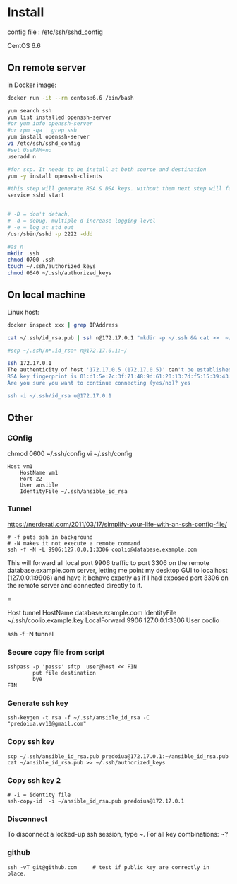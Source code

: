 
# Install

config file : /etc/ssh/sshd_config

CentOS 6.6

## On remote server

in Docker image:

~~~bash
docker run -it --rm centos:6.6 /bin/bash

yum search ssh
yum list installed openssh-server
#or yum info openssh-server
#or rpm -qa | grep ssh
yum install openssh-server
vi /etc/ssh/sshd_config
#set UsePAM=no
useradd n

#for scp. It needs to be install at both source and destination
yum -y install openssh-clients

#this step will generate RSA & DSA keys. without them next step will fail
service sshd start


# -D = don't detach, 
# -d = debug, multiple d increase logging level
# -e = log at std out
/usr/sbin/sshd -p 2222 -ddd

#as n
mkdir .ssh
chmod 0700 .ssh
touch ~/.ssh/authorized_keys
chmod 0640 ~/.ssh/authorized_keys
~~~

## On local machine

Linux host:

~~~bash
docker inspect xxx | grep IPAddress

cat ~/.ssh/id_rsa.pub | ssh n@172.17.0.1 "mkdir -p ~/.ssh && cat >>  ~/.ssh/authorized_keys"

#scp ~/.ssh/n*.id_rsa* n@172.17.0.1:~/

ssh 172.17.0.1
The authenticity of host '172.17.0.5 (172.17.0.5)' can't be established.
RSA key fingerprint is 01:d1:5e:7c:3f:71:48:9d:61:20:13:7d:f5:15:39:43.
Are you sure you want to continue connecting (yes/no)? yes

ssh -i ~/.ssh/id_rsa u@172.17.0.1
~~~

## Other

### COnfig

chmod 0600 ~/.ssh/config
vi  ~/.ssh/config
~~~
Host vm1
    HostName vm1
    Port 22
    User ansible
    IdentityFile ~/.ssh/ansible_id_rsa
~~~

### Tunnel

https://nerderati.com/2011/03/17/simplify-your-life-with-an-ssh-config-file/

~~~
# -f puts ssh in background
# -N makes it not execute a remote command
ssh -f -N -L 9906:127.0.0.1:3306 coolio@database.example.com
~~~

This will forward all local port 9906 traffic to port 3306 on the remote database.example.com server, letting me point my desktop GUI to localhost (127.0.0.1:9906) and have it behave exactly as if I had exposed port 3306 on the remote server and connected directly to it.

=

Host tunnel
    HostName database.example.com
    IdentityFile ~/.ssh/coolio.example.key
    LocalForward 9906 127.0.0.1:3306
    User coolio

ssh -f -N tunnel

### Secure copy file from script

~~~
sshpass -p 'passs' sftp  user@host << FIN
        put file destination
        bye
FIN
~~~

### Generate ssh key

~~~
ssh-keygen -t rsa -f ~/.ssh/ansible_id_rsa -C "predoiua.vv10@gmail.com"
~~~

### Copy ssh key

~~~
scp ~/.ssh/ansible_id_rsa.pub predoiua@172.17.0.1:~/ansible_id_rsa.pub
cat ~/ansible_id_rsa.pub >> ~/.ssh/authorized_keys
~~~

### Copy ssh key 2

~~~
# -i = identity file
ssh-copy-id  -i ~/ansible_id_rsa.pub predoiua@172.17.0.1
~~~

### Disconnect

To disconnect a locked-up ssh session, type ~.
For all key combinations: ~?

### github

~~~
ssh -vT git@github.com     # test if public key are correctly in place.
~~~